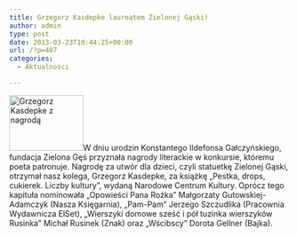 ```yaml
---
title: Grzegorz Kasdepke laureatem Zielonej Gąski!
author: admin
type: post
date: 2013-03-23T10:44:25+00:00
url: /?p=487
categories:
  - Aktualności

---
```


  <a href="http://www.ibby.pl/wp-content/uploads/2013/03/g_kasdepke.jpg" rel="lightbox[487]"><img class="alignleft size-thumbnail wp-image-488" alt="Grzegorz Kasdepke z nagrodą" src="http://www.ibby.pl/wp-content/uploads/2013/03/g_kasdepke-133x100.jpg" width="133" height="100" srcset="http://www.ibby.pl/wp-content/uploads/2013/03/g_kasdepke-133x100.jpg 133w, http://www.ibby.pl/wp-content/uploads/2013/03/g_kasdepke-266x200.jpg 266w, http://www.ibby.pl/wp-content/uploads/2013/03/g_kasdepke.jpg 700w" sizes="(max-width: 133px) 100vw, 133px" /></a>W dniu urodzin Konstantego Ildefonsa Gałczyńskiego, fundacja Zielona Gęś przyznała nagrody literackie w konkursie, któremu poeta patronuje. Nagrodę za utwór dla dzieci, czyli statuetkę Zielonej Gąski, otrzymał nasz kolega, Grzegorz Kasdepke, za książkę „Pestka, drops, cukierek. Liczby kultury”, wydaną Narodowe Centrum Kultury. Oprócz tego kapituła nominowała „Opowieści Pana Rożka” Małgorzaty Gutowskiej-Adamczyk (Nasza Księgarnia), „Pam-Pam” Jerzego Szczudlika (Pracownia Wydawnicza ElSet), „Wierszyki domowe sześć i pół tuzinka wierszyków Rusinka” Michał Rusinek (Znak) oraz „Wścibscy” Dorota Gellner (Bajka).
